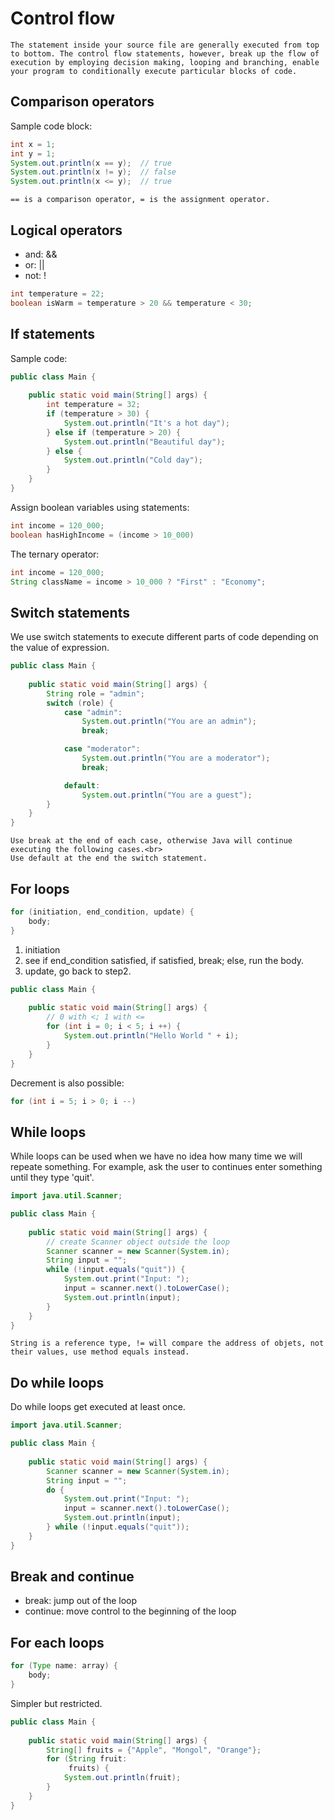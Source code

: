 # Control flow

```{note}
The statement inside your source file are generally executed from top to bottom. The control flow statements, however, break up the flow of execution by employing decision making, looping and branching, enable your program to conditionally execute particular blocks of code.
```

## Comparison operators

Sample code block:

```java
int x = 1;
int y = 1;
System.out.println(x == y);  // true
System.out.println(x != y);  // false
System.out.println(x <= y);  // true
```

```{caution}
== is a comparison operator, = is the assignment operator.
```

## Logical operators

* and: &&
* or: ||
* not: !

```java
int temperature = 22;
boolean isWarm = temperature > 20 && temperature < 30;
```

## If statements

Sample code:

```java
public class Main {
    
    public static void main(String[] args) {
        int temperature = 32;
        if (temperature > 30) {
            System.out.println("It's a hot day");
        } else if (temperature > 20) {
            System.out.println("Beautiful day");
        } else {
            System.out.println("Cold day");
        }
    }
}
```

Assign boolean variables using statements:

```java
int income = 120_000;
boolean hasHighIncome = (income > 10_000)
```

The ternary operator:

```java
int income = 120_000;
String className = income > 10_000 ? "First" : "Economy";
```

## Switch statements

We use switch statements to execute different parts of code depending on the value of expression.

```java
public class Main {
    
    public static void main(String[] args) {
        String role = "admin";
        switch (role) {
            case "admin":
                System.out.println("You are an admin");
                break;

            case "moderator":
                System.out.println("You are a moderator");
                break;

            default:
                System.out.println("You are a guest");
        }
    }
}
```

```{caution}
Use break at the end of each case, otherwise Java will continue executing the following cases.<br>
Use default at the end the switch statement.
```

## For loops

```java
for (initiation, end_condition, update) {
    body;
}
```

1. initiation
2. see if end_condition satisfied, if satisfied, break; else, run the body.
3. update, go back to step2.

```java
public class Main {
    
    public static void main(String[] args) {
        // 0 with <; 1 with <=
        for (int i = 0; i < 5; i ++) {
            System.out.println("Hello World " + i);
        }
    }
}
```

Decrement is also possible:

```java
for (int i = 5; i > 0; i --)
```


## While loops

While loops can be used when we have no idea how many time we will repeate something. For example, ask the user to continues enter something until they type 'quit'.

```java
import java.util.Scanner;

public class Main {
    
    public static void main(String[] args) {
        // create Scanner object outside the loop
        Scanner scanner = new Scanner(System.in);
        String input = "";
        while (!input.equals("quit")) {
            System.out.print("Input: ");
            input = scanner.next().toLowerCase();
            System.out.println(input);
        }
    }
}
```

```{caution}
String is a reference type, != will compare the address of objets, not their values, use method equals instead.
```

## Do while loops

Do while loops get executed at least once.

```java
import java.util.Scanner;

public class Main {
    
    public static void main(String[] args) {
        Scanner scanner = new Scanner(System.in);
        String input = "";
        do {
            System.out.print("Input: ");
            input = scanner.next().toLowerCase();
            System.out.println(input);
        } while (!input.equals("quit"));
    }
}
```

## Break and continue

* break: jump out of the loop
* continue: move control to the beginning of the loop

## For each loops

```java
for (Type name: array) {
    body;
}
```

Simpler but restricted.

```java
public class Main {
    
    public static void main(String[] args) {
        String[] fruits = {"Apple", "Mongol", "Orange"};
        for (String fruit:
             fruits) {
            System.out.println(fruit);
        }
    }
}
```
